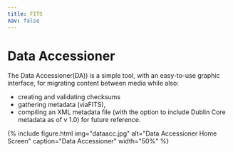 ```yaml
---
title: FITS
nav: false
---
```


# Data Accessioner

The Data Accessioner(DA)) is a simple tool, with an easy-to-use graphic interface, for migrating content between media while also:
* creating and validating checksums
* gathering metadata (viaFITS),
* compiling an XML metadata file (with the option to include Dublin Core metadata as of v 1.0) for future reference.

{% include figure.html img="dataacc.jpg" alt="Data Accessioner Home Screen" caption="Data Accessioner" width="50%" %}
